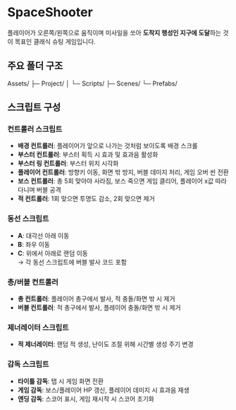 # SpaceShooter

플레이어가 오른쪽/왼쪽으로 움직이며 미사일을 쏘아 **도착지 행성인 지구에 도달**하는 것이 목표인 클래식 슈팅 게임입니다.

## 주요 폴더 구조
Assets/
├─ Project/
│  └─ Scripts/
├─ Scenes/
└─ Prefabs/

## 스크립트 구성

### 컨트롤러 스크립트
- **배경 컨트롤러**: 플레이어가 앞으로 나가는 것처럼 보이도록 배경 스크롤
- **부스터 컨트롤러**: 부스터 획득 시 효과 및 효과음 활성화
- **부스터 링 컨트롤러**: 부스터 위치 시각화
- **플레이어 컨트롤러**: 방향키 이동, 화면 밖 방지, 버블 데미지 처리, 게임 오버 씬 전환
- **보스 컨트롤러**: 총 5회 맞아야 사라짐, 보스 죽으면 게임 클리어, 플레이어 x값 따라다니며 버블 공격
- **적 컨트롤러**: 1회 맞으면 투명도 감소, 2회 맞으면 제거

### 동선 스크립트
- **A**: 대각선 아래 이동
- **B**: 좌우 이동
- **C**: 위에서 아래로 랜덤 이동  
  → 각 동선 스크립트에 버블 발사 코드 포함

### 총/버블 컨트롤러
- **총 컨트롤러**: 플레이어 총구에서 발사, 적 충돌/화면 밖 시 제거
- **버블 컨트롤러**: 적 총구에서 발사, 플레이어 충돌/화면 밖 시 제거

### 제너레이터 스크립트
- **적 제너레이터**: 랜덤 적 생성, 난이도 조절 위해 시간별 생성 주기 변경

### 감독 스크립트
- **타이틀 감독**: 탭 시 게임 화면 전환
- **게임 감독**: 보스/플레이어 HP 갱신, 플레이어 데미지 시 효과음 재생
- **엔딩 감독**: 스코어 표시, 게임 재시작 시 스코어 초기화
